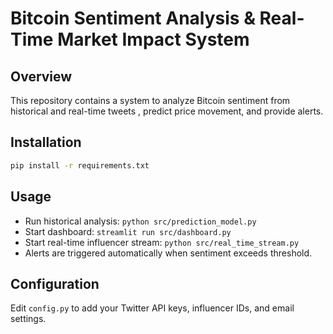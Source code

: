 # Bitcoin Sentiment Analysis & Real-Time Market Impact System

## Overview
This repository contains a system to analyze Bitcoin sentiment from historical and real-time tweets , predict price movement, and provide alerts.

## Installation
```bash
pip install -r requirements.txt
```
## Usage
- Run historical analysis: `python src/prediction_model.py`
- Start dashboard: `streamlit run src/dashboard.py`
- Start real-time influencer stream: `python src/real_time_stream.py`
- Alerts are triggered automatically when sentiment exceeds threshold.

## Configuration
Edit `config.py` to add your Twitter API keys, influencer IDs, and email settings.
